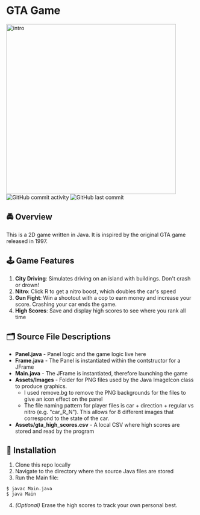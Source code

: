# GTA Game
<img width="450" alt="intro" src="https://user-images.githubusercontent.com/31792170/181679196-c5b68d0f-0cf5-4039-873d-6f4d92e104ac.jpg">
<img alt="GitHub commit activity" src="https://img.shields.io/github/commit-activity/m/aaroncorona/GTA-Game">
<img alt="GitHub last commit" src="https://img.shields.io/github/last-commit/aaroncorona/GTA-Game">


## 🚔 Overview
This is a 2D game written in Java. It is inspired by the original GTA game released in 1997.


## 🕹️ Game Features
1. **City Driving**: Simulates driving on an island with buildings. Don't crash or drown! 
2. **Nitro**: Click R to get a nitro boost, which doubles the car's speed 
3. **Gun Fight**: Win a shootout with a cop to earn money and increase your score. Crashing your car ends the game.
4. **High Scores**: Save and display high scores to see where you rank all time


## 🗂️ Source File Descriptions
* **Panel.java** - Panel logic and the game logic live here
* **Frame.java** - The Panel is instantiated within the contstructor for a JFrame
* **Main.java** - The JFrame is instantiated, therefore launching the game
* **Assets/Images** - Folder for PNG files used by the Java ImageIcon class to produce graphics.
  * I used remove.bg to remove the PNG backgrounds for the files to give an icon effect on the panel
  * The file naming pattern for player files is car + direction + regular vs nitro (e.g. "car_R_N"). This allows for 8 different images that correspond to the state of the car.
* **Assets/gta_high_scores.csv** - A local CSV where high scores are stored and read by the program


## 🚀 Installation
1. Clone this repo locally 
2. Navigate to the directory where the source Java files are stored
3. Run the Main file:
```
$ javac Main.java
$ java Main
```
4. *(Optional)* Erase the high scores to track your own personal best.
